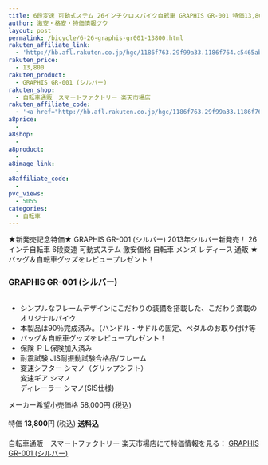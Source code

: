```yaml
---
title: 6段変速 可動式ステム 26インチクロスバイク自転車 GRAPHIS GR-001 特価13,800円！送料無料！
author: 激安・格安・特価情報ツウ
layout: post
permalink: /bicycle/6-26-graphis-gr001-13800.html
rakuten_affiliate_link:
  - 'http://hb.afl.rakuten.co.jp/hgc/1186f763.29f99a33.1186f764.c5465ab0/?pc=http%3a%2f%2fitem.rakuten.co.jp%2fsmart-factory%2fgr-001-silver%2f%3fscid%3daf_link_img&m=http%3a%2f%2fm.rakuten.co.jp%2fsmart-factory%2fi%2f10003504%2f'
rakuten_price:
  - 13,800
rakuten_product:
  - GRAPHIS GR-001 (シルバー)
rakuten_shop:
  - 自転車通販　スマートファクトリー 楽天市場店
rakuten_affiliate_code:
  - '<a href="http://hb.afl.rakuten.co.jp/hgc/1186f763.29f99a33.1186f764.c5465ab0/?pc=http%3a%2f%2fitem.rakuten.co.jp%2fsmart-factory%2fgr-001-silver%2f%3fscid%3daf_link_img&m=http%3a%2f%2fm.rakuten.co.jp%2fsmart-factory%2fi%2f10003504%2f" target="_blank"><img src ="http://hbb.afl.rakuten.co.jp/hgb/?pc=http%3a%2f%2fthumbnail.image.rakuten.co.jp%2f%400_mall%2fsmart-factory%2fcabinet%2fshouhin03%2fgr001-main0718-sv.jpg%3f_ex%3d128x128&m=http%3a%2f%2fthumbnail.image.rakuten.co.jp%2f%400_mall%2fsmart-factory%2fcabinet%2fshouhin03%2fgr001-main0718-sv.jpg%3f_ex%3d80x80" border="0"></a>'
a8price:
  - 
a8shop:
  - 
a8product:
  - 
a8image_link:
  - 
a8affiliate_code:
  - 
pvc_views:
  - 5055
categories:
  - 自転車
---
```

★新発売記念特価★ GRAPHIS GR-001 (シルバー) 2013年シルバー新発売！ 26インチ自転車 6段変速 可動式ステム 激安価格 自転車 メンズ レディース 通販 ★バッグ＆自転車グッズをレビュープレゼント！  


### GRAPHIS GR-001 (シルバー)

<div class="img-bg2 img_L">
  <a href="http://hb.afl.rakuten.co.jp/hgc/1186f763.29f99a33.1186f764.c5465ab0/?pc=http%3a%2f%2fitem.rakuten.co.jp%2fsmart-factory%2fgr-001-silver%2f%3fscid%3daf_link_img&m=http%3a%2f%2fm.rakuten.co.jp%2fsmart-factory%2fi%2f10003504%2f" target="_blank"><img src="http://hbb.afl.rakuten.co.jp/hgb/?pc=http%3a%2f%2fthumbnail.image.rakuten.co.jp%2f%400_mall%2fsmart-factory%2fcabinet%2fshouhin03%2fgr001-main0718-sv.jpg%3f_ex%3d128x128&m=http%3a%2f%2fthumbnail.image.rakuten.co.jp%2f%400_mall%2fsmart-factory%2fcabinet%2fshouhin03%2fgr001-main0718-sv.jpg%3f_ex%3d80x80" border="0" title="" alt="" /></a>
</div>

<!--more-->

  * シンプルなフレームデザインにこだわりの装備を搭載した、こだわり満載のオリジナルバイク
  * 本製品は90％完成済み。（ハンドル・サドルの固定、ペダルのお取り付け等
  * バッグ＆自転車グッズをレビュープレゼント！
  * 保険 ＰＬ保険加入済み
  * 耐震試験 JIS耐振動試験合格品/フレーム
  * 変速シフター シマノ（グリップシフト）  
    変速ギア シマノ  
    ディレーラー シマノ(SIS仕様)

メーカー希望小売価格 58,000円 (税込)  
<br clear="all" />特価 <span class="tokka-price"><strong>13,800</strong></span>円 (税込) **送料込**  
　　  
自転車通販　スマートファクトリー 楽天市場店にて特価情報を見る： <a href="http://hb.afl.rakuten.co.jp/hgc/1186f763.29f99a33.1186f764.c5465ab0/?pc=http%3a%2f%2fitem.rakuten.co.jp%2fsmart-factory%2fgr-001-silver%2f%3fscid%3daf_link_img&m=http%3a%2f%2fm.rakuten.co.jp%2fsmart-factory%2fi%2f10003504%2f" target="_blank"><span class="fs150p">GRAPHIS GR-001 (シルバー)</span></a>